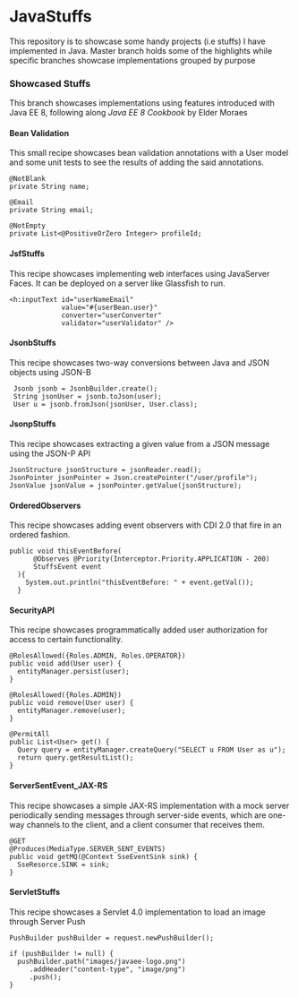 # JavaStuffs

This repository is to showcase some handy projects (i.e stuffs) I have implemented in Java. Master branch holds
some of the highlights while specific branches showcase implementations grouped by purpose

### Showcased Stuffs

This branch showcases implementations using features introduced with Java EE 8, following along _Java
EE 8 Cookbook_ by Elder Moraes

#### Bean Validation

 This small recipe showcases bean validation annotations with a User model and some unit tests to
 see the results of adding the said annotations.

 ```
 @NotBlank
 private String name;

 @Email
 private String email;

 @NotEmpty
 private List<@PositiveOrZero Integer> profileId;
```

#### JsfStuffs

This recipe showcases implementing web interfaces using JavaServer Faces. It can be deployed on a server
like Glassfish to run.

```
<h:inputText id="userNameEmail"
             value="#{userBean.user}"
             converter="userConverter"
             validator="userValidator" />
```

#### JsonbStuffs

This recipe showcases two-way conversions between Java and JSON objects using JSON-B

```
 Jsonb jsonb = JsonbBuilder.create();
 String jsonUser = jsonb.toJson(user);
 User u = jsonb.fromJson(jsonUser, User.class);
```

#### JsonpStuffs

This recipe showcases extracting a given value from a JSON message using the JSON-P API

```
JsonStructure jsonStructure = jsonReader.read();
JsonPointer jsonPointer = Json.createPointer("/user/profile");
JsonValue jsonValue = jsonPointer.getValue(jsonStructure);
```

#### OrderedObservers

This recipe showcases adding event observers with CDI 2.0 that fire in an ordered fashion.

```
public void thisEventBefore(
      @Observes @Priority(Interceptor.Priority.APPLICATION - 200)
      StuffsEvent event
  ){
    System.out.println("thisEventBefore: " + event.getVal());
  }
```

#### SecurityAPI

This recipe showcases programmatically added user authorization for access to certain functionality.

```
@RolesAllowed({Roles.ADMIN, Roles.OPERATOR})
public void add(User user) {
  entityManager.persist(user);
}

@RolesAllowed({Roles.ADMIN})
public void remove(User user) {
  entityManager.remove(user);
}

@PermitAll
public List<User> get() {
  Query query = entityManager.createQuery("SELECT u FROM User as u");
  return query.getResultList();
}

```

#### ServerSentEvent_JAX-RS

This recipe showcases a simple JAX-RS implementation with a mock server periodically sending messages through
server-side events, which are one-way channels to the client, and a client consumer that receives them.

```
@GET
@Produces(MediaType.SERVER_SENT_EVENTS)
public void getMQ(@Context SseEventSink sink) {
  SseResorce.SINK = sink;
}
```

#### ServletStuffs

This recipe showcases a Servlet 4.0 implementation to load an image through Server Push

```
PushBuilder pushBuilder = request.newPushBuilder();

if (pushBuilder != null) {
  pushBuilder.path("images/javaee-logo.png")
     .addHeader("content-type", "image/png")
     .push();
}
```
